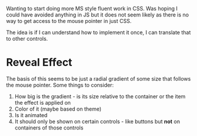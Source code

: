 Wanting to start doing more MS style fluent work in CSS. Was hoping I could have avoided anything in JS but it does not seem likely as there is no way to get access to the mouse pointer in just CSS.


The idea is if I can understand how to implement it once, I can translate that to other controls.

# Reveal Effect
The basis of this seems to be just a radial gradient of some size that follows the mouse pointer. Some things to consider:
1. How big is the gradient - is its size relative to the container or the item the effect is applied on
2. Color of it (maybe based on theme)
3. Is it animated
4. It should only be shown on certain controls - like buttons but **not** on containers of those controls 